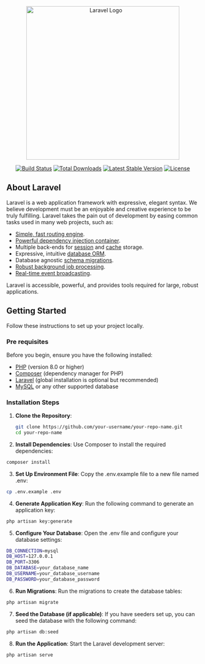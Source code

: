 <p align="center"><a href="https://laravel.com" target="_blank"><img src="https://raw.githubusercontent.com/laravel/art/master/logo-lockup/5%20SVG/2%20CMYK/1%20Full%20Color/laravel-logolockup-cmyk-red.svg" width="400" alt="Laravel Logo"></a></p>

<p align="center">
<a href="https://github.com/laravel/framework/actions"><img src="https://github.com/laravel/framework/workflows/tests/badge.svg" alt="Build Status"></a>
<a href="https://packagist.org/packages/laravel/framework"><img src="https://img.shields.io/packagist/dt/laravel/framework" alt="Total Downloads"></a>
<a href="https://packagist.org/packages/laravel/framework"><img src="https://img.shields.io/packagist/v/laravel/framework" alt="Latest Stable Version"></a>
<a href="https://packagist.org/packages/laravel/framework"><img src="https://img.shields.io/packagist/l/laravel/framework" alt="License"></a>
</p>

## About Laravel

Laravel is a web application framework with expressive, elegant syntax. We believe development must be an enjoyable and creative experience to be truly fulfilling. Laravel takes the pain out of development by easing common tasks used in many web projects, such as:

- [Simple, fast routing engine](https://laravel.com/docs/routing).
- [Powerful dependency injection container](https://laravel.com/docs/container).
- Multiple back-ends for [session](https://laravel.com/docs/session) and [cache](https://laravel.com/docs/cache) storage.
- Expressive, intuitive [database ORM](https://laravel.com/docs/eloquent).
- Database agnostic [schema migrations](https://laravel.com/docs/migrations).
- [Robust background job processing](https://laravel.com/docs/queues).
- [Real-time event broadcasting](https://laravel.com/docs/broadcasting).

Laravel is accessible, powerful, and provides tools required for large, robust applications.

## Getting Started

Follow these instructions to set up your project locally.

### Pre requisites

Before you begin, ensure you have the following installed:

- [PHP](https://www.php.net/manual/en/install.php) (version 8.0 or higher)
- [Composer](https://getcomposer.org/download/) (dependency manager for PHP)
- [Laravel](https://laravel.com/docs/installation) (global installation is optional but recommended)
- [MySQL](https://www.mysql.com/downloads/) or any other supported database

### Installation Steps

1. **Clone the Repository**:
   ```bash
   git clone https://github.com/your-username/your-repo-name.git
   cd your-repo-name 

2. **Install Dependencies**: Use Composer to install the required dependencies: 
```bash 
composer install
```

3. **Set Up Environment File**: Copy the .env.example file to a new file named .env:
```bash
cp .env.example .env
```

4. **Generate Application Key**: Run the following command to generate an application key:
```bash
php artisan key:generate
```

5. **Configure Your Database**: Open the .env file and configure your database settings: 
```bash 
DB_CONNECTION=mysql
DB_HOST=127.0.0.1
DB_PORT=3306
DB_DATABASE=your_database_name
DB_USERNAME=your_database_username
DB_PASSWORD=your_database_password
```

6. **Run Migrations**: Run the migrations to create the database tables:
```bash 
php artisan migrate
```

7. **Seed the Database (if applicable)**: If you have seeders set up, you can seed the database with the following command:
```bash
php artisan db:seed
```

8. **Run the Application**: Start the Laravel development server:
```bash
php artisan serve
```










